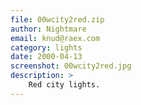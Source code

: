 ```yaml
---
file: 00wcity2red.zip
author: Nightmare
email: knud@raex.com
category: lights
date: 2000-04-13
screenshot: 00wcity2red.jpg
description: >
    Red city lights.
---
```

